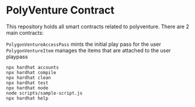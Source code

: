# PolyVenture Contract 

This repository holds all smart contracts related to polyventure. 
There are 2 main contracts:

`PolygonVentureAccessPass` mints the initial play pass for the user
`PolygonVentureItem` manages the items that are attached to the user playpass

```shell
npx hardhat accounts
npx hardhat compile
npx hardhat clean
npx hardhat test
npx hardhat node
node scripts/sample-script.js
npx hardhat help
```
